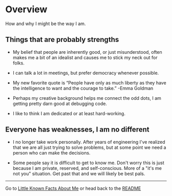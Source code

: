 # Overview

How and why I might be the way I am.

## Things that are probably strengths

- My belief that people are inherently good, or just misunderstood, often makes me a bit of an idealist and causes me to stick my neck out for folks.

- I can talk a lot in meetings, but prefer democracy whenever possible.

- My new favorite quote is “People have only as much liberty as they have the intelligence to want and the courage to take.” -Emma Goldman

- Perhaps my creative background helps me connect the odd dots, I am getting pretty darn good at debugging code.

- I like to think I am dedicated or at least hard-working.

## Everyone has weaknesses, I am no different

- I no longer take work personally. After years of engineering I've realized that we are all just trying to solve problems, but at some point we need a person who can make the decisions.

- Some people say it is difficult to get to know me. Don't worry this is just because I am private, reserved, and self-conscious. More of a "it's me not you" situation. Get past that and we will likely be best pals.

___


Go to [Little Known Facts About Me](eggs.md) or head back to the [README](README.md)
